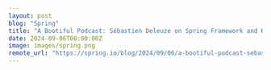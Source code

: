 ```yaml
---
layout: post
blog: "Spring"
title: "A Bootiful Podcast: Sébastien Deleuze on Spring Framework and Kotlin, GraalVM, Project Leyden, AppCDS, runtime efficiency, Kotlin, and more"
date: 2024-09-06T00:00:00Z
image: images/spring.png
remote_url: "https://spring.io/blog/2024/09/06/a-bootiful-podcast-sebastien-deleuze-on-spring-framework-and-kotlin-graalvm"
---
```


